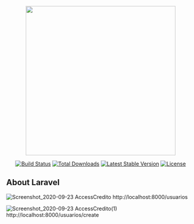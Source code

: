<p align="center"><a href="https://laravel.com" target="_blank"><img src="https://raw.githubusercontent.com/laravel/art/master/logo-lockup/5%20SVG/2%20CMYK/1%20Full%20Color/laravel-logolockup-cmyk-red.svg" width="400"></a></p>

<p align="center">
<a href="https://travis-ci.org/laravel/framework"><img src="https://travis-ci.org/laravel/framework.svg" alt="Build Status"></a>
<a href="https://packagist.org/packages/laravel/framework"><img src="https://poser.pugx.org/laravel/framework/d/total.svg" alt="Total Downloads"></a>
<a href="https://packagist.org/packages/laravel/framework"><img src="https://poser.pugx.org/laravel/framework/v/stable.svg" alt="Latest Stable Version"></a>
<a href="https://packagist.org/packages/laravel/framework"><img src="https://poser.pugx.org/laravel/framework/license.svg" alt="License"></a>
</p>

## About Laravel

![Screenshot_2020-09-23 AccessCredito](https://user-images.githubusercontent.com/33138839/94049493-114d5a00-fda3-11ea-96d6-2dbd3c5cc435.png)
http://localhost:8000/usuarios


![Screenshot_2020-09-23 AccessCredito(1)](https://user-images.githubusercontent.com/33138839/94049954-9c2e5480-fda3-11ea-9961-94b0e6cabd4d.png)
http://localhost:8000/usuarios/create
